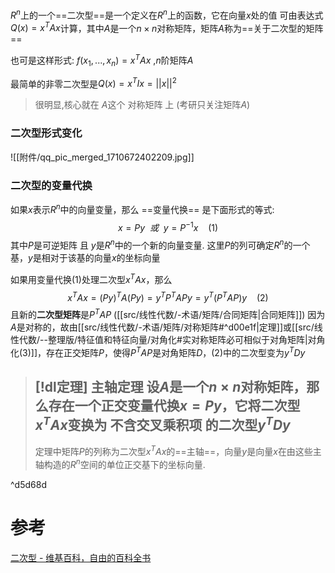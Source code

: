

$R^{n}$上的一个==二次型==是一个定义在$R^{n}$上的函数，它在向量$x$处的值 可由表达式$Q(x)=x^{T}Ax$计算，其中$A$是一个$n\times n$对称矩阵，矩阵$A$称为==关于二次型的矩阵==

也可是这样形式: $f(x_{1},...,x_{n})=x^{T}Ax$ ,$n$阶矩阵$A$

最简单的非零二次型是$Q(x)=x^{T}Ix=||x||^{2}$

> 很明显,核心就在 $A$这个 对称矩阵 上 (考研只关注矩阵$A$)

### 二次型形式变化
![[附件/qq_pic_merged_1710672402209.jpg]]

### 二次型的变量代换
如果$x$表示$R^{n}$中的向量变量，那么 ==变量代换== 是下面形式的等式:$$x=Py~~或~~y=P^{-1}x~~~~(1)$$
其中$P$是可逆矩阵 且 $y$是$R^{n}$中的一个新的向量变量.
这里$P$的列可确定$R^{n}$的一个基，$y$是相对于该基的向量$x$的坐标向量

如果用变量代换$(1)$处理二次型$x^{T}Ax$，那么$$x^{T}Ax=(Py)^{T}A(Py)=y^{T}P^{T}APy=y^{T}(P^{T}AP)y~~~~(2)$$
且新的**二次型矩阵**是$P^{T}AP$ ([[src/线性代数/-术语/矩阵/合同矩阵|合同矩阵]])
	因为$A$是对称的，故由[[src/线性代数/-术语/矩阵/对称矩阵#^d00e1f|定理]]或[[src/线性代数/--整理版/特征值和特征向量/对角化#实对称矩阵必可相似于对角矩阵|对角化(3)]]，存在正交矩阵$P$，使得$P^{T}AP$是对角矩阵$D$，$(2)$中的二次型变为$y^{T}Dy$


> [!dl定理] 主轴定理
> 设$A$是一个$n\times n$对称矩阵，那么存在一个正交变量代换$x=Py$，它将二次型$x^{T}Ax$变换为 不含交叉乘积项 的二次型$y^{T}Dy$
> ---
> 定理中矩阵$P$的列称为二次型$x^{T}Ax$的==主轴==，向量$y$是向量$x$在由这些主轴构造的$R^{n}$空间的单位正交基下的坐标向量.

^d5d68d




# 参考
[二次型 - 维基百科，自由的百科全书](https://zh.wikipedia.org/wiki/%E4%BA%8C%E6%AC%A1%E5%9E%8B)
